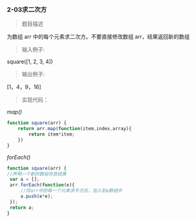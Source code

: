 ### 2-03求二次方

> 题目描述

为数组 arr 中的每个元素求二次方。不要直接修改数组 arr，结果返回新的数组 


>输入例子:

square([1, 2, 3, 4])

>输出例子:

[1，4，9，16]

> 实现代码：

*map()*
``` js
function square(arr) {
    return arr.map(function(item,index,array){
        return item*item;
    })
}
```

*forEach()*
``` js
function square(arr) {
//声明一个新的数组存放结果
 var a = [];
 arr.forEach(function(e){
     //将arr中的每一个元素求平方后，加入到a数组中
     a.push(e*e);
 });
 return a;
}
```
